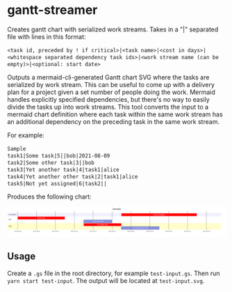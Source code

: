 # gantt-streamer
Creates gantt chart with serialized work streams. Takes in a "|" separated file with lines in this format:
```
<task id, preceded by ! if critical>|<task name>|<cost in days>|<whitespace separated dependency task ids>|<work stream name (can be empty)>|<optional: start date>
```

Outputs a mermaid-cli-generated Gantt chart SVG where the tasks are serialized by work stream. This can be useful to come up with a delivery plan for
a project given a set number of people doing the work. Mermaid handles explicitly specified dependencies, but there's no way to easily divide the
tasks up into work streams. This tool converts the input to a mermaid chart definition where each task within the same work stream has an additional
dependency on the preceding task in the same work stream.

For example:
```
Sample
task1|Some task|5||bob|2021-08-09
task2|Some other task|3||bob
task3|Yet another task|4|task1|alice
task4|Yet another other task|2|task1|alice
task5|Not yet assigned|6|task2||
```

Produces the following chart:

![test-input.svg](./test-input.svg)

## Usage

Create a `.gs` file in the root directory, for example `test-input.gs`. Then run `yarn start test-input`. The output will be located at `test-input.svg`.
